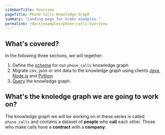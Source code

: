 ```yaml
---
sidebarTitle: Overview
pageTitle: Phone Calls Knowledge Graph
summary: "Landing page for Grakn examples."
permalink: /docs/examples/phone-calls-overview
---
```


## What's covered?

In the following three sections, we will tegether:

1. Define the [schema](/docs/examples/phone-calls-schema) for our `phone_calls` knowledge graph
2. Migrate csv, json or xml data to the knowledge graph using clients [Java](/docs/examples/phone-calls-migration-java), [Node.js](/docs/examples/phone-calls-migration-nodejs) and [Python](/docs/examples/phone-calls-migration-python)
3. [Query](/docs/examples/phone-calls-queries) the knowledge graph

## What's the knoledge graph we are going to work on?

The knowledge graph we will be working on in these series is called `phone_calls` and contains a dataset of **people** who **call** each other. Those who make calls have a **contract** with a **company**.
